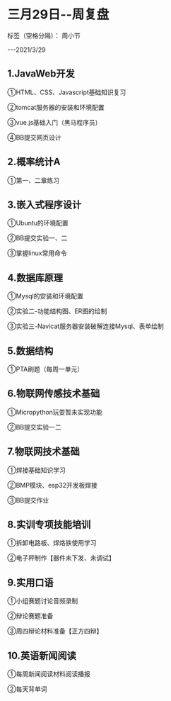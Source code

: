 # 三月29日--周复盘

标签（空格分隔）： 周小节

---2021/3/29


## 1.JavaWeb开发
①HTML、CSS、Javascript基础知识复习

②tomcat服务器的安装和环境配置

③vue.js基础入门（黑马程序员）

④BB提交网页设计

## 2.概率统计A
①第一、二章练习

## 3.嵌入式程序设计
①Ubuntu的环境配置

②BB提交实验一、二

③掌握linux常用命令

## 4.数据库原理
①Mysql的安装和环境配置

②实验二-功能结构图、ER图的绘制

③实验三-Navicat服务器安装破解连接Mysql、表单绘制

## 5.数据结构
①PTA刷题（每周一单元）

## 6.物联网传感技术基础
①Micropython玩耍暂未实现功能

②BB提交实验一二

## 7.物联网技术基础
①焊接基础知识学习

②BMP模块、esp32开发板焊接

③BB提交作业

## 8.实训专项技能培训
①拆卸电路板、焊烙铁使用学习

②电子秤制作【器件未下发、未调试】

## 9.实用口语
①小组赛题讨论音频录制

②辩论赛题准备

③周四辩论材料准备【正方四辩】

## 10.英语新闻阅读
①每周新闻阅读材料阅读播报

②每天背单词





